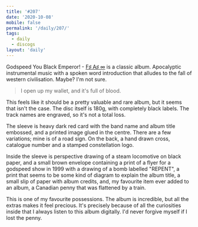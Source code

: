 ```yaml
---
title: '#207'
date: '2020-10-08'
mobile: false
permalink: '/daily/207/'
tags:
  - daily
  - discogs
layout: 'daily'
---
```


Godspeed You Black Emperor! - [F♯ A♯ ∞](https://www.discogs.com/Godspeed-You-Black-Emperor-F-A-/release/6770817) is a classic album. Apocalyptic instrumental music with a spoken word introduction that alludes to the fall of western civilisation. Maybe? I'm not sure.

> I open up my wallet, and it's full of blood.

This feels like it should be a pretty valuable and rare album, but it seems that isn't the case. The disc itself is 180g, with completely black labels. The track names are engraved, so it's not a total loss.

The sleeve is heavy dark red card with the band name and album title embossed, and a printed image glued in the centre. There are a few variations; mine is of a road sign. On the back, a hand drawn cross, catalogue number and a stamped constellation logo.

Inside the sleeve is perspective drawing of a steam locomotive on black paper, and a small brown envelope containing a print of a flyer for a godspeed show in 1999 with a drawing of a bomb labelled "REPENT", a print that seems to be some kind of diagram to explain the album title, a small slip of paper with album credits, and, my favourite item ever added to an album, a Canadian penny that was flattened by a train.

This is one of my favourite possessions. The album is incredible, but all the extras makes it feel precious. It's precisely because of all the curiosities inside that I always listen to this album digitally. I'd never forgive myself if I lost the penny.
